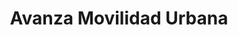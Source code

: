 ---
title: "Avanza Movilidad Urbana"
url: /la-linea-de-la-concepcion/avanza-movilidad-urbana/
shop: entradas
---